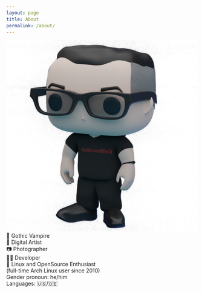 ```yaml
---
layout: page
title: About
permalink: /about/
---
```

<img src="https://raw.githubusercontent.com/0xRavenBlack/0xRavenBlack.github.io/main/images/about/about_avatar_full.png" alt="about_avatar_full">
<ul style="list-style-type: none; margin: 0; padding: 0;">
  <li>🦇 Gothic Vampire</li>
  <li>🎨 Digital Artist</li>
  <li>📷 Photographer</li>
  <li>👨‍💻 Developer</li>
  <li>🐧 Linux and OpenSource Enthusiast</li>
  <li>(full-time Arch Linux user since 2010)</li>
</ul>
<ul style="list-style-type: none; margin: 0; padding: 0;">
  <li>Gender pronoun: he/him</li>
  <li>Languages: 🇺🇸/🇩🇪</li>
</ul>


